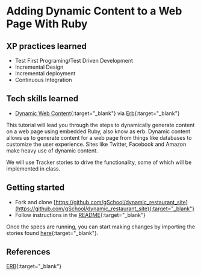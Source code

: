 # Adding Dynamic Content to a Web Page With Ruby

## XP practices learned

* Test First Programing/Test Driven Development
* Incremental Design
* Incremental deployment
* Continuous Integration

## Tech skills learned

* [Dynamic Web Content](http://en.wikipedia.org/wiki/Dynamic_web_page){:target="_blank"} via [Erb](http://en.wikipedia.org/wiki/ERuby){:target="_blank"}

This tutorial will lead you through the steps to dynamically generate content on a web
page using embedded Ruby, also know as erb. Dynamic content allows us to generate content for
a web page from things like databases to customize the user experience. 
Sites like Twitter, Facebook and Amazon make heavy use of dynamic content.

We will use Tracker stories to drive the functionality, some of which will be implemented in class.

## Getting started

* Fork and clone [https://github.com/gSchool/dynamic_restaurant_site](https://github.com/gSchool/dynamic_restaurant_site){:target="_blank"}
* Follow instructions in the [README](https://github.com/gSchool/dynamic_restaurant_site/blob/master/README.md){:target="_blank"}

Once the specs are running, you can start making changes by importing the
stories found [here](http://students.gschool.it/trackerStories/dynamicRuby.csv){:target="_blank"}.

## References

[ERB](http://ruby-doc.org/stdlib-2.1.1/libdoc/erb/rdoc/ERB.html){:target="_blank"}
